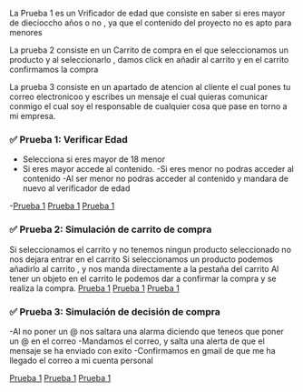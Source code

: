 La Prueba 1 es un Vrificador de edad que consiste en saber si eres mayor de diecioccho años o no , ya que el contenido del proyecto no es apto para menores


La prueba 2 consiste en un Carrito de compra en el que seleccionamos un producto y al seleccionarlo , damos click en añadir al carrito y en el carrito confirmamos la compra 



La prueba 3 consiste en un apartado de atencion al cliente el cual pones tu correo electronicoo y escribes un mensaje el cual quieras comunicar conmigo el cual soy el responsable de cualquier cosa que pase en torno a mi empresa.

### ✅ Prueba 1: Verificar Edad
- Selecciona si eres mayor de 18  menor
- Si eres mayor accede al contenido.
-Si eres menor no podras acceder al contenido
-Al ser menor no podras acceder al contenido y mandara de nuevo al verificador de edad

-[Prueba 1](./resources/Si.gif)
[Prueba 1](./resources/No.gif)
[Prueba 1](./resources/Volver.gif)




### ✅ Prueba 2: Simulación de carrito de compra
Si seleccionamos el carrito y no tenemos ningun producto seleccionado no nos dejara entrar en el carrito
Si seleccionamos un producto podemos añadirlo al carrito ,  y nos manda directamente a la pestaña del carrito
Al tener un objeto en el carrito le podemos dar a confirmar la compra y se realiza la compra.
[Prueba 1](./resources/CarritoVacio.gif)
[Prueba 1](./resources/AñadirCarrito.gif)
[Prueba 1](./resources/Confirmar.gif)
  



### ✅ Prueba 3: Simulación de decisión de compra
-Al no poner un @ nos saltara una alarma diciendo que teneos que poner un @ en el correo
-Mandamos el correo, y  salta una alerta de que el mensaje se ha enviado con exito 
-Confirmamos en gmail de que me ha llegado el correo a mi cuenta personal

[Prueba 1](./resources/Error.gif)
[Prueba 1](./resources/Correo.gif)
[Prueba 1](./resources/CorreoConfirmado.gif)



